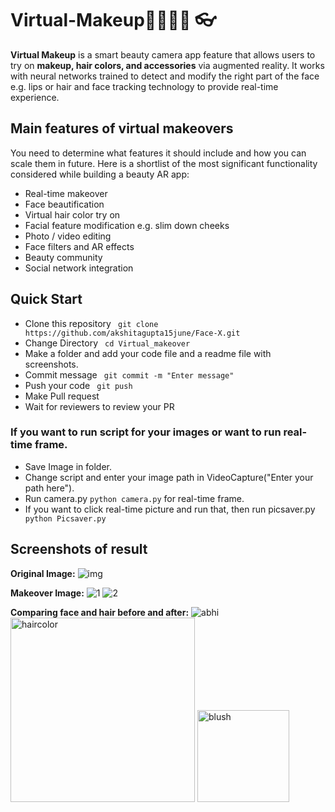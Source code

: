 # Virtual-Makeup🧚‍♀️💅💄 👓
**Virtual Makeup**  is a smart beauty camera app feature that allows users to try on **makeup, hair colors, and accessories** via augmented reality. It works with neural networks trained to detect and modify the right part of the face e.g. lips or hair and face tracking technology to provide real-time experience. 
## Main features of virtual makeovers
You need to determine what features it should include and how you can scale them in future. Here is a shortlist of the most significant functionality considered while building a beauty AR app:
- Real-time makeover
- Face beautification
- Virtual hair color try on
- Facial feature modification e.g. slim down cheeks
- Photo / video editing 
- Face filters and AR effects
- Beauty community
- Social network integration

## Quick Start
- Clone this repository
` git clone https://github.com/akshitagupta15june/Face-X.git`
- Change Directory
` cd Virtual_makeover`
- Make a folder and add your code file and a readme file with screenshots.
- Commit message
` git commit -m "Enter message"`
- Push your code
` git push`
- Make Pull request
- Wait for reviewers to review your PR

### If you want to run script for your images or want to run real-time frame.
- Save Image in folder.
- Change script and enter your image path in VideoCapture("Enter your path here").
- Run camera.py `python camera.py` for real-time frame.
- If you want to click real-time picture and run that, then run picsaver.py ` python Picsaver.py`

## Screenshots of result
**Original Image:**
![img](https://user-images.githubusercontent.com/78999467/111757123-1824d780-88c3-11eb-891b-9de5132c2623.png)

**Makeover Image:**
![1](https://user-images.githubusercontent.com/78999467/111757129-19ee9b00-88c3-11eb-85aa-fb68024f050b.jpg)
![2](https://user-images.githubusercontent.com/78999467/111757141-1eb34f00-88c3-11eb-843a-4aae85a3a4c7.jpg)

**Comparing face and hair before and after:**
![abhi](https://user-images.githubusercontent.com/78999467/111756809-bf553f00-88c2-11eb-930c-8e3cc7eaad1d.jpg)
<img width="295" alt="haircolor" src="https://user-images.githubusercontent.com/78999467/111756825-c1b79900-88c2-11eb-96ee-301aec755b9b.png">
<img width="147" alt="blush" src="https://user-images.githubusercontent.com/78999467/111756854-c9773d80-88c2-11eb-8f48-d5a4621a8718.png">
